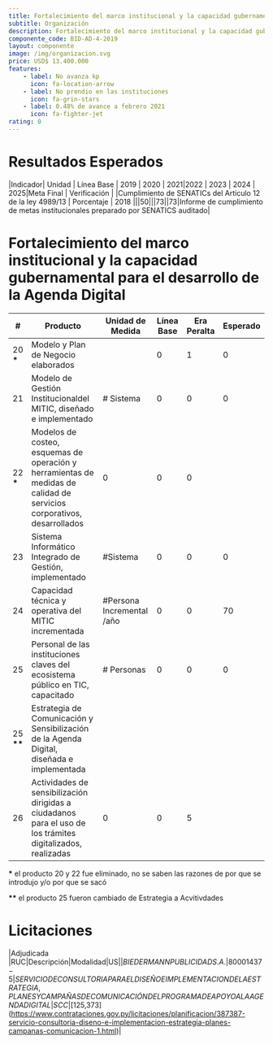 ```yaml
---
title: Fortalecimiento del marco institucional y la capacidad gubernamental para el desarrollo de la Agenda Digital
subtitle: Organización
description: Fortalecimiento del marco institucional y la capacidad gubernamental para el desarrollo de la Agenda Digital
componente_code: BID-AD-4-2019
layout: componente
image: /img/organizacion.svg
price: USD$ 13.400.000
features:
    - label: No avanza kp
      icon: fa-location-arrow
    - label: No prendio en las instituciones
      icon: fa-grin-stars
    - label: 0.48% de avance a febrero 2021
      icon: fa-fighter-jet
rating: 0
---
```


# Resultados Esperados

|Indicador| Unidad | Línea Base | 2019 | 2020 | 2021|2022 | 2023 | 2024 | 2025|Meta Final | Verificación |
|Cumplimiento de SENATICs del Articulo 12 de la ley 4989/13 | Porcentaje | 2018 |||50|||73||73|Informe de cumplimiento de metas institucionales preparado por SENATICS auditado|

# Fortalecimiento del marco institucional y la capacidad gubernamental para el desarrollo de la Agenda Digital

|#| Producto | Unidad de Medida| Línea Base|Era Peralta|Esperado|
|-|--------------------|-----------------|-------- |-----------|--|
|20 __*__ |Modelo y Plan de Negocio elaborados||0|1|0|
|21|Modelo de Gestión Institucionaldel MITIC, diseñado e implementado|# Sistema|0|0|0|
|22 __*__ | Modelos de costeo, esquemas de operación y herramientas de medidas de calidad de servicios corporativos, desarrollados|0|0|0|
|23|Sistema Informático Integrado de Gestión, implementado|#Sistema|0|0|0|
|24|Capacidad técnica y operativa del MITIC incrementada|#Persona Incremental /año|0|0|70|
|25|Personal de las instituciones claves del ecosistema público en TIC, capacitado|# Personas|0|0|0|
|25 __**__ |Estrategia de Comunicación y Sensibilización de la Agenda Digital, diseñada e implementada||||
|26|Actividades de sensibilización dirigidas a ciudadanos para el uso de los trámites digitalizados, realizadas|0|0|5|

__*__ el producto 20 y 22 fue eliminado, no se saben las razones de por que se introdujo y/o por que se sacó

__**__ el producto 25 fueron cambiado de Estrategia a Acvitivdades

# Licitaciones

|Adjudicada |RUC|Descripción|Modalidad|US$|
|BIEDERMANN PUBLICIDAD S.A.|80001437-5|SERVICIO DE CONSULTORIA PARA EL DISEÑO E IMPLEMENTACION DE LA ESTRATEGIA, PLANES Y CAMPAÑAS DE COMUNICACIÓN DEL PROGRAMA DE APOYO A LA AGENDA DIGITAL|SCC|[$125,373](https://www.contrataciones.gov.py/licitaciones/planificacion/387387-servicio-consultoria-diseno-e-implementacion-estrategia-planes-campanas-comunicacion-1.html)|